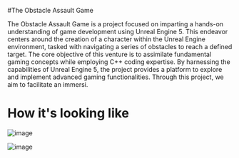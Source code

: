 #The Obstacle Assault Game

The Obstacle Assault Game is a project focused on imparting a hands-on understanding of game development using Unreal Engine 5. This endeavor centers around the creation of a character within the Unreal Engine environment, tasked with navigating a series of obstacles to reach a defined target. The core objective of this venture is to assimilate fundamental gaming concepts while employing C++ coding expertise. By harnessing the capabilities of Unreal Engine 5, the project provides a platform to explore and implement advanced gaming functionalities. Through this project, we aim to facilitate an immersi.

# How it's looking like

![image](https://github.com/mustafajamis/MyProjects/assets/39936262/3b552b6f-3ff0-4cb0-b083-0b8a26b13830)

![image](https://github.com/mustafajamis/MyProjects/assets/39936262/038556e7-e99f-4e37-9949-ce499c02510f)
